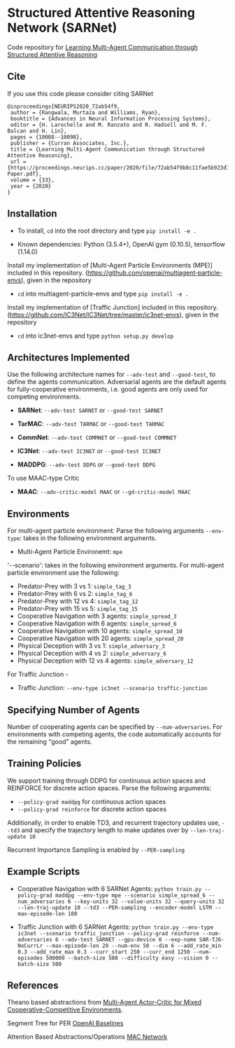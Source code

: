 # Structured Attentive Reasoning Network (SARNet)

Code repository for [Learning Multi-Agent Communication through Structured Attentive Reasoning](https://proceedings.neurips.cc/paper/2020/hash/72ab54f9b8c11fae5b923d7f854ef06a-Abstract.html)

## Cite

If you use this code please consider citing SARNet

```
@inproceedings{NEURIPS2020_72ab54f9,
 author = {Rangwala, Murtaza and Williams, Ryan},
 booktitle = {Advances in Neural Information Processing Systems},
 editor = {H. Larochelle and M. Ranzato and R. Hadsell and M. F. Balcan and H. Lin},
 pages = {10088--10098},
 publisher = {Curran Associates, Inc.},
 title = {Learning Multi-Agent Communication through Structured Attentive Reasoning},
 url = {https://proceedings.neurips.cc/paper/2020/file/72ab54f9b8c11fae5b923d7f854ef06a-Paper.pdf},
 volume = {33},
 year = {2020}
}
```

## Installation

- To install, `cd` into the root directory and type `pip install -e .`

- Known dependencies: Python (3.5.4+), OpenAI gym (0.10.5), tensorflow (1.14.0)

Install my implementation of [Multi-Agent Particle Environments (MPE)] included in this repository.
(https://github.com/openai/multiagent-particle-envs), given in the repository
- `cd` into multiagent-particle-envs and type `pip install -e .`

Install my implementation of [Traffic Junction] included in this repository.
(https://github.com/IC3Net/IC3Net/tree/master/ic3net-envs), given in the repository
- `cd` into ic3net-envs and type `python setup.py develop`

## Architectures Implemented
Use the following architecture names for `--adv-test` and `--good-test`, to define the agents communication. Adversarial 
agents are the default agents for fully-cooperative environments, i.e. good agents are only used for competing environments.

- **SARNet**: `--adv-test SARNET` or `--good-test SARNET`

- **TarMAC**: `--adv-test TARMAC` or `--good-test TARMAC`

- **CommNet**: `--adv-test COMMNET` or `--good-test COMMNET`

- **IC3Net**: `--adv-test IC3NET` or `--good-test IC3NET`

- **MADDPG**: `--adv-test DDPG` or `--good-test DDPG`

To use MAAC-type Critic

- **MAAC**: `--adv-critic-model MAAC` or `--gd-critic-model MAAC`


## Environments 

For multi-agent particle environment: 
Parse the following arguments
`--env-type`: takes in the following environment arguments.
- Multi-Agent Particle Environemt: `mpe`

'--scenario': takes in the following environment arguments.
For multi-agent particle environment use the following:
- Predator-Prey with 3 vs 1: `simple_tag_3`
- Predator-Prey with 6 vs 2: `simple_tag_6`
- Predator-Prey with 12 vs 4: `simple_tag_12`
- Predator-Prey with 15 vs 5: `simple_tag_15`
- Cooperative Navigation with 3 agents: `simple_spread_3`
- Cooperative Navigation with 6 agents: `simple_spread_6`
- Cooperative Navigation with 10 agents: `simple_spread_10`
- Cooperative Navigation with 20 agents: `simple_spread_20`
- Physical Deception with 3 vs 1: `simple_adversary_3`
- Physical Deception with 4 vs 2: `simple_adversary_6`
- Physical Deception with 12 vs 4 agents: `simple_adversary_12`

For Traffic Junction -  
- Traffic Junction: `--env-type ic3net --scenario traffic-junction`

## Specifying Number of Agents
Number of cooperating agents can be specified by `--num-adversaries`. For environments with competing agents, the code 
automatically accounts for the remaining "good" agents.

## Training Policies
We support training through DDPG for continuous action spaces and REINFORCE for discrete action spaces.
Parse the following arguments:
- `--policy-grad maddpg` for continuous action spaces
- `--policy-grad reinforce` for discrete action spaces

Additionally, in order to enable TD3, and recurrent trajectory updates use,
`--td3` and specify the trajectory length to make updates over by `--len-traj-update 10`

Recurrent Importance Sampling is enabled by `--PER-sampling`

## Example Scripts
- Cooperative Navigation with 6 SARNet Agents: `python train.py --policy-grad maddpg --env-type mpe --scenario simple_spread_6 --num_adversaries 6 --key-units 32 --value-units 32 --query-units 32 --len-traj-update 10 --td3 --PER-sampling --encoder-model LSTM --max-episode-len 100`

- Traffic Junction with 6 SARNet Agents: `python train.py --env-type ic3net --scenario traffic_junction --policy-grad reinforce --num-adversaries 6 --adv-test SARNET --gpu-device 0 --exp-name SAR-TJ6-NoCurrLr --max-episode-len 20 --num-env 50 --dim 6 --add_rate_min 0.3 --add_rate_max 0.3 --curr_start 250 --curr_end 1250 --num-episodes 500000 --batch-size 500 --difficulty easy --vision 0 --batch-size 500`

## References

Theano based abstractions from [Multi-Agent Actor-Critic for Mixed Cooperative-Competitive Environments](https://arxiv.org/pdf/1706.02275.pdf).

Segment Tree for PER [OpenAI Baselines](https://github.com/openai/baselines/blob/master/baselines/deepq/replay_buffer.py)

Attention Based Abstractions/Operations [MAC Network](https://github.com/stanfordnlp/mac-network/blob/master/ops.py)

